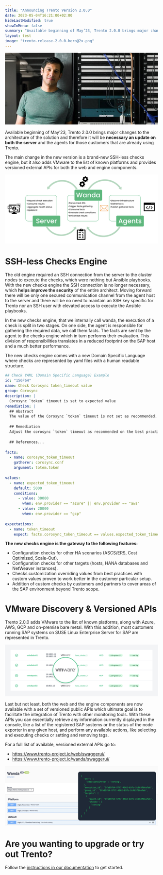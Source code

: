 ```yaml
---
title: "Announcing Trento Version 2.0.0"
date: 2023-05-04T16:21:00+02:00
hideLastModified: true
showInMenu: false
summary: "Available beginning of May’23, Trento 2.0.0 brings major changes to the architecture of the solution..."
layout: test
image: "trento-release-2-0-0-hero@2x.png"
---
```

![Trento Release Version 2.0.0](trento-release-2-0-0-hero@2x.png)

Available beginning of May’23, Trento 2.0.0 brings major changes to the architecture of the solution and therefore it will be **necessary an update on both the server** and the agents for those customers that are already using Trento. 

The main change in the new version is a brand-new SSH-less checks engine, but it also adds VMware to the list of known platforms and provides versioned external APIs for both the web and engine components.

![Trento Checks Engine](trento-checks-engine@2x.png)

# SSH-less Checks Engine

The old engine required an SSH connection from the server to the cluster nodes to execute the checks, which were nothing but Ansible playbooks. With the new checks engine the SSH connection is no longer necessary, which **helps improve the security** of the entire architect. Moving forward there will be only one secured communication channel from the agent host to the server and there will be no need to maintain an SSH key specific for Trento nor an SSH user with elevated access to execute the Ansible playbooks.

In the new checks engine, that we internally call wanda, the execution of a check is split in two stages. On one side, the agent is responsible for gathering the required data, we call them facts. The facts are sent by the agent to the checks engine which in turn performs their evaluation. This division of responsibilities translates in a reduced footprint on the SAP host and a much better performance.

The new checks engine comes with a new Domain Specific Language where checks are represented by yaml files with a human readable structure.

```yaml
## Check YAML (Domain Specific Language) Example
id: "156F64"
name: Check Corosync token_timeout value
group: Corosync
description: |
  Corosync `token` timeout is set to expected value
remediation: |
  ## Abstract
  The value of the Corosync `token` timeout is not set as recommended.

  ## Remediation
  Adjust the corosync `token` timeout as recommended on the best practices, and reload the corosync configuration...

  ## References...

facts:
  - name: corosync_token_timeout
    gatherer: corosync.conf
    argument: totem.token

values:
  - name: expected_token_timeout
    default: 5000
    conditions:
      - value: 30000
        when: env.provider == "azure" || env.provider == "aws"
      - value: 20000
        when: env.provider == "gcp"

expectations:
  - name: token_timeout
    expect: facts.corosync_token_timeout == values.expected_token_timeout
```

**The new checks engine is the gateway to the following features:**
* Configuration checks for other HA scenarios (ASCS/ERS, Cost Optimized, Scale-Out).
* Configuration checks for other targets (hosts, HANA databases and NetWeaver instances).
* Checks customization overriding values from best practices with custom values proven to work better in the customer particular setup.
* Addition of custom checks by customers and partners to cover areas of the SAP environment beyond Trento scope.

# VMware Discovery & Versioned APIs

Trento 2.0.0 adds VMware to the list of known platforms, along with Azure, AWS, GCP and on-premise bare metal. With this addition, most customers running SAP systems on SUSE Linux Enterprise Server for SAP are represented in Trento.

![Trento VMware Discovery](trento-vmware-discovery@2x.png)

Last but not least, both the web and the engine components are now available with a set of versioned public APIs which ultimate goal is to facilitate the integration of Trento with other monitoring tools. With these APIs you can essentially retrieve any information currently displayed in the console, like a list of the registered SAP systems or the status of the node exporter in any given host, and perform any available actions, like selecting and executing checks or setting and removing tags.

For a full list of available, versioned external APIs go to:
* https://www.trento-project.io/web/swaggerui/
* https://www.trento-project.io/wanda/swaggerui/

![Trento External APIs](trento-external-api@2x.png)

# Are you wanting to upgrade or try out Trento?
Follow the [instructions in our documentation](https://documentation.suse.com/sles-sap/trento/single-html/SLES-SAP-trento/index.html "Getting started with Trento Premium") to get started.
